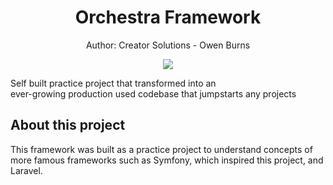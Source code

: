 <h1 align="center">
 Orchestra Framework
</h1>
<p align="center">
 Author: Creator Solutions - Owen Burns
</p> 
<p align="center">
 <img align="center" src="https://owenburns.co.za/Orchestra/content/ink&quil.svg"/>
</p>

<p align="self">
  Self built practice project that transformed into an<br>
  ever-growing production used codebase that jumpstarts any projects
</p>
 
## About this project
This framework was built as a practice project to understand concepts of more famous frameworks such as Symfony, which inspired this project, and Laravel.
